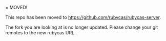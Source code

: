 = MOVED!

This repo has been moved to https://github.com/rubycas/rubycas-server. 

The fork you are looking at is no longer updated. Please change your git remotes to the new rubycas URL.